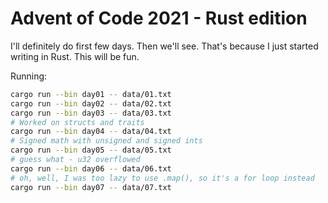 # Advent of Code 2021 - Rust edition

I'll definitely do first few days. Then we'll see. That's because I just started writing in Rust. This will be fun.

Running:

```bash
cargo run --bin day01 -- data/01.txt
cargo run --bin day02 -- data/02.txt
cargo run --bin day03 -- data/03.txt
# Worked on structs and traits
cargo run --bin day04 -- data/04.txt
# Signed math with unsigned and signed ints
cargo run --bin day05 -- data/05.txt
# guess what - u32 overflowed
cargo run --bin day06 -- data/06.txt
# oh, well, I was too lazy to use .map(), so it's a for loop instead
cargo run --bin day07 -- data/07.txt
```


